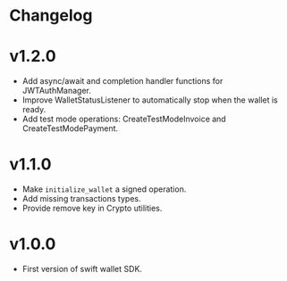 # Changelog

# v1.2.0
- Add async/await and completion handler functions for JWTAuthManager.
- Improve WalletStatusListener to automatically stop when the wallet is ready.
- Add test mode operations: CreateTestModeInvoice and CreateTestModePayment.

# v1.1.0

- Make `initialize_wallet` a signed operation.
- Add missing transactions types.
- Provide remove key in Crypto utilities.

# v1.0.0

- First version of swift wallet SDK.
